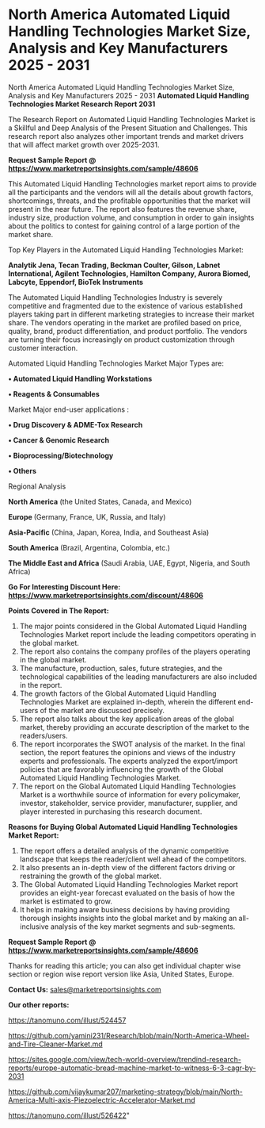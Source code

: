 # North America Automated Liquid Handling Technologies Market Size, Analysis and Key Manufacturers 2025 - 2031
 North America Automated Liquid Handling Technologies Market Size, Analysis and Key Manufacturers 2025 - 2031
<strong>Automated Liquid Handling Technologies Market Research Report 2031</strong>

The Research Report on Automated Liquid Handling Technologies Market is a Skillful and Deep Analysis of the Present Situation and Challenges. This research report also analyzes other important trends and market drivers that will affect market growth over 2025-2031.

<strong>Request Sample Report @ <a href=https://www.marketreportsinsights.com/sample/48606>https://www.marketreportsinsights.com/sample/48606</a></strong>

This Automated Liquid Handling Technologies market report aims to provide all the participants and the vendors will all the details about growth factors, shortcomings, threats, and the profitable opportunities that the market will present in the near future. The report also features the revenue share, industry size, production volume, and consumption in order to gain insights about the politics to contest for gaining control of a large portion of the market share.

Top Key Players in the Automated Liquid Handling Technologies Market:

<strong>Analytik Jena, Tecan Trading, Beckman Coulter, Gilson, Labnet International, Agilent Technologies, Hamilton Company, Aurora Biomed, Labcyte, Eppendorf, BioTek Instruments</strong>

The Automated Liquid Handling Technologies Industry is severely competitive and fragmented due to the existence of various established players taking part in different marketing strategies to increase their market share. The vendors operating in the market are profiled based on price, quality, brand, product differentiation, and product portfolio. The vendors are turning their focus increasingly on product customization through customer interaction.

Automated Liquid Handling Technologies Market Major Types are:

<strong>•  Automated Liquid Handling Workstations

•  Reagents & Consumables</strong>

Market Major end-user applications :

<strong>•  Drug Discovery & ADME-Tox Research

•  Cancer & Genomic Research

•  Bioprocessing/Biotechnology

•  Others</strong>

Regional Analysis

</u><strong><b>North America</b></strong> (the United States, Canada, and Mexico)

<strong><b>Europe </b></strong>(Germany, France, UK, Russia, and Italy)

<strong><b>Asia-Pacific</b></strong> (China, Japan, Korea, India, and Southeast Asia)

<strong><b>South America</b></strong> (Brazil, Argentina, Colombia, etc.)

<strong><b>The Middle East and Africa</b></strong> (Saudi Arabia, UAE, Egypt, Nigeria, and South Africa)

<strong>Go For Interesting Discount Here: <a href=https://www.marketreportsinsights.com/discount/48606>https://www.marketreportsinsights.com/discount/48606</a></strong>

<strong>Points Covered in The Report:</strong>
<ol>
  <li>The major points considered in the Global Automated Liquid Handling Technologies Market report include the leading competitors operating in the global market.</li>
  <li>The report also contains the company profiles of the players operating in the global market.</li>
  <li>The manufacture, production, sales, future strategies, and the technological capabilities of the leading manufacturers are also included in the report.</li>
  <li>The growth factors of the Global Automated Liquid Handling Technologies Market are explained in-depth, wherein the different end-users of the market are discussed precisely.</li>
  <li>The report also talks about the key application areas of the global market, thereby providing an accurate description of the market to the readers/users.</li>
  <li>The report incorporates the SWOT analysis of the market. In the final section, the report features the opinions and views of the industry experts and professionals. The experts analyzed the export/import policies that are favorably influencing the growth of the Global Automated Liquid Handling Technologies Market.</li>
  <li>The report on the Global Automated Liquid Handling Technologies Market is a worthwhile source of information for every policymaker, investor, stakeholder, service provider, manufacturer, supplier, and player interested in purchasing this research document.</li>
</ol>
<strong>Reasons for Buying Global Automated Liquid Handling Technologies Market Report:</strong>

<ol>
  <li>The report offers a detailed analysis of the dynamic competitive landscape that keeps the reader/client well ahead of the competitors.</li>
  <li>It also presents an in-depth view of the different factors driving or restraining the growth of the global market.</li>
  <li>The Global Automated Liquid Handling Technologies Market report provides an eight-year forecast evaluated on the basis of how the market is estimated to grow.</li>
  <li>It helps in making aware business decisions by having providing thorough insights insights into the global market and by making an all-inclusive analysis of the key market segments and sub-segments.</li>
</ol>
<strong>Request Sample Report @ <a href=https://www.marketreportsinsights.com/sample/48606>https://www.marketreportsinsights.com/sample/48606</a></strong>


Thanks for reading this article; you can also get individual chapter wise section or region wise report version like Asia, United States, Europe.

<strong>Contact Us:</strong>
sales@marketreportsinsights.com

<strong>Our other reports:</strong>

<a href=https://tanomuno.com/illust/524457>https://tanomuno.com/illust/524457</a>

<a href=https://github.com/yamini231/Research/blob/main/North-America-Wheel-and-Tire-Cleaner-Market.md>https://github.com/yamini231/Research/blob/main/North-America-Wheel-and-Tire-Cleaner-Market.md</a>

<a href=https://sites.google.com/view/tech-world-overview/trendind-research-reports/europe-automatic-bread-machine-market-to-witness-6-3-cagr-by-2031>https://sites.google.com/view/tech-world-overview/trendind-research-reports/europe-automatic-bread-machine-market-to-witness-6-3-cagr-by-2031</a>

<a href=https://github.com/vijaykumar207/marketing-strategy/blob/main/North-America-Multi-axis-Piezoelectric-Accelerator-Market.md>https://github.com/vijaykumar207/marketing-strategy/blob/main/North-America-Multi-axis-Piezoelectric-Accelerator-Market.md</a>

<a href=https://tanomuno.com/illust/526422>https://tanomuno.com/illust/526422</a>"
